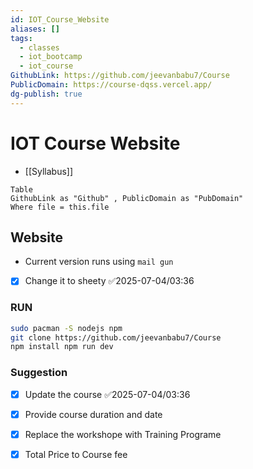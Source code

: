 ```yaml
---
id: IOT_Course_Website
aliases: []
tags:
  - classes
  - iot_bootcamp
  - iot_course
GithubLink: https://github.com/jeevanbabu7/Course
PublicDomain: https://course-dqss.vercel.app/
dg-publish: true
---
```

# IOT Course Website
- [[Syllabus]]

```dataview
Table 
GithubLink as "Github" , PublicDomain as "PubDomain" 
Where file = this.file

```

## Website
- Current version runs using `mail gun`
- [x] Change it to sheety ✅2025-07-04/03:36 

### RUN

```bash
sudo pacman -S nodejs npm 
git clone https://github.com/jeevanbabu7/Course
npm install npm run dev

```

### Suggestion
- [x] Update the course ✅2025-07-04/03:36 
- [x] Provide course duration and date 
- [x] Replace the workshope with Training Programe
- [x] Total Price to Course fee

